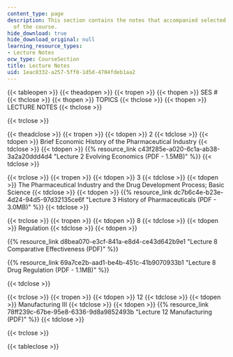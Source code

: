 ```yaml
---
content_type: page
description: This section contains the notes that accompanied selected lecture sessions
  of the course.
hide_download: true
hide_download_original: null
learning_resource_types:
- Lecture Notes
ocw_type: CourseSection
title: Lecture Notes
uid: 1eac8332-a257-5ff0-1d5d-4704fdeb1aa2
---
```


{{< tableopen >}}
{{< theadopen >}}
{{< tropen >}}
{{< thopen >}}
SES #
{{< thclose >}}
{{< thopen >}}
TOPICS
{{< thclose >}}
{{< thopen >}}
LECTURE NOTES
{{< thclose >}}

{{< trclose >}}

{{< theadclose >}}
{{< tropen >}}
{{< tdopen >}}
2
{{< tdclose >}}
{{< tdopen >}}
Brief Economic History of the Pharmaceutical Industry
{{< tdclose >}}
{{< tdopen >}}
{{% resource_link c43f285e-a020-6c1a-ab38-3a2a20ddd4d4 "Lecture 2 Evolving Economics (PDF - 1.5MB)" %}}
{{< tdclose >}}

{{< trclose >}}
{{< tropen >}}
{{< tdopen >}}
3
{{< tdclose >}}
{{< tdopen >}}
The Pharmaceutical Industry and the Drug Development Process; Basic Science
{{< tdclose >}}
{{< tdopen >}}
{{% resource_link dc7b6c4e-b23e-4d24-94d5-97d32135ce6f "Lecture 3 History of Pharmaceuticals (PDF - 3.0MB)" %}}
{{< tdclose >}}

{{< trclose >}}
{{< tropen >}}
{{< tdopen >}}
8
{{< tdclose >}}
{{< tdopen >}}
Regulation
{{< tdclose >}}
{{< tdopen >}}


{{% resource_link d8bea070-e3cf-841a-e8d4-ce43d642b9e1 "Lecture 8 Comparative Effectiveness (PDF)" %}}

{{% resource_link 69a7ce2b-aad1-be4b-451c-41b9070933b1 "Lecture 8 Drug Regulation (PDF - 1.1MB)" %}}


{{< tdclose >}}

{{< trclose >}}
{{< tropen >}}
{{< tdopen >}}
12
{{< tdclose >}}
{{< tdopen >}}
Manufacturing III
{{< tdclose >}}
{{< tdopen >}}
{{% resource_link 78ff239c-67be-95e8-6336-9d8a9852493b "Lecture 12 Manufacturing (PDF)" %}}
{{< tdclose >}}

{{< trclose >}}

{{< tableclose >}}